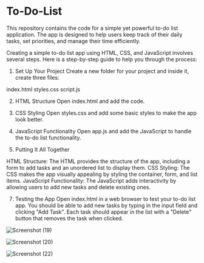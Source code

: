 
# To-Do-List
This repository contains the code for a simple yet powerful to-do list application. The app is designed to help users keep track of their daily tasks, set priorities, and manage their time efficiently.

Creating a simple to-do list app using HTML, CSS, and JavaScript involves several steps. Here is a step-by-step guide to help you through the process:

1. Set Up Your Project
Create a new folder for your project and inside it, create three files:

index.html
styles.css
script.js

2. HTML Structure
Open index.html and add the code.

3. CSS Styling
Open styles.css and add some basic styles to make the app look better.

4. JavaScript Functionality
Open app.js and add the JavaScript to handle the to-do list functionality.

5. Putting It All Together
   
HTML Structure: The HTML provides the structure of the app, including a form to add tasks and an unordered list to display them.
CSS Styling: The CSS makes the app visually appealing by styling the container, form, and list items.
JavaScript Functionality: The JavaScript adds interactivity by allowing users to add new tasks and delete existing ones.

7. Testing the App
Open index.html in a web browser to test your to-do list app. You should be able to add new tasks by typing in the input field and clicking "Add Task". Each task should appear in the list with a "Delete" button that removes the task when clicked.


![Screenshot (19)](https://github.com/RishitaModi/To-Do-List/assets/149221459/e466a2ba-2697-4eb0-aa30-852450f63ec1)

![Screenshot (20)](https://github.com/RishitaModi/To-Do-List/assets/149221459/6f0c3723-f010-422c-9598-8b5af0258efd)

![Screenshot (22)](https://github.com/RishitaModi/To-Do-List/assets/149221459/e566609e-83ec-4851-b781-ce95d2728b53)
